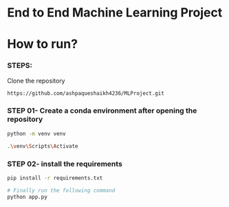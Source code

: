 # End to End Machine Learning Project


# How to run?
### STEPS:

Clone the repository

```bash
https://github.com/ashpaqueshaikh4236/MLProject.git
```
### STEP 01- Create a conda environment after opening the repository

```bash
python -m venv venv
```

```bash
.\venv\Scripts\Activate
```


### STEP 02- install the requirements
```bash
pip install -r requirements.txt
```


```bash
# Finally run the following command
python app.py
```
